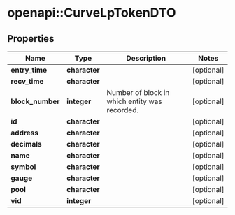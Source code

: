 # openapi::CurveLpTokenDTO


## Properties
Name | Type | Description | Notes
------------ | ------------- | ------------- | -------------
**entry_time** | **character** |  | [optional] 
**recv_time** | **character** |  | [optional] 
**block_number** | **integer** | Number of block in which entity was recorded. | [optional] 
**id** | **character** |  | [optional] 
**address** | **character** |  | [optional] 
**decimals** | **character** |  | [optional] 
**name** | **character** |  | [optional] 
**symbol** | **character** |  | [optional] 
**gauge** | **character** |  | [optional] 
**pool** | **character** |  | [optional] 
**vid** | **integer** |  | [optional] 



